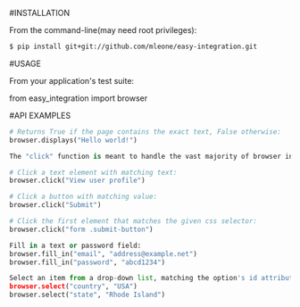 #INSTALLATION

From the command-line(may need root privileges):
````bash
$ pip install git+git://github.com/mleone/easy-integration.git
````


#USAGE

From your application's test suite:

from easy_integration import browser


#API EXAMPLES

````python
# Returns True if the page contains the exact text, False otherwise:
browser.displays("Hello world!")

The "click" function is meant to handle the vast majority of browser interaction.

# Click a text element with matching text:
browser.click("View user profile")

# Click a button with matching value:
browser.click("Submit")

# Click the first element that matches the given css selector:
browser.click("form .submit-button")

Fill in a text or password field:
browser.fill_in("email", "address@example.net")
browser.fill_in("password", "abcd1234")

Select an item from a drop-down list, matching the option's id attribute:
browser.select("country", "USA")
browser.select("state", "Rhode Island")
````
